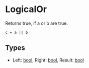 # LogicalOr

Returns true, if a or b are true.

```
c = a || b
```

## Types

- Left: [bool](/MdDocs/Types/Bool.md), Right: [bool](/MdDocs/Types/Bool.md), Result: [bool](/MdDocs/Types/Bool.md)

